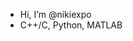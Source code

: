 - Hi, I’m @nikiexpo
- C++/C, Python, MATLAB

<!---
nikiexpo/nikiexpo is a ✨ special ✨ repository because its `README.md` (this file) appears on your GitHub profile.
You can click the Preview link to take a look at your changes.
--->
